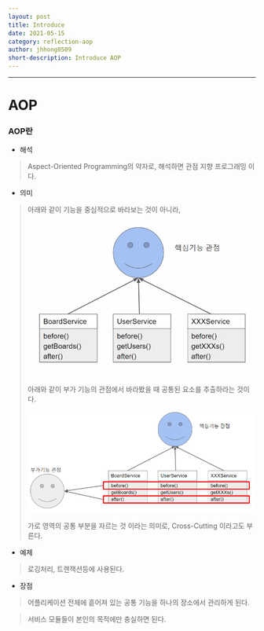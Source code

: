 ```yaml
---
layout: post
title: Introduce
date: 2021-05-15
category: reflection-aop
author: jhhong0509
short-description: Introduce AOP
---
```

------

# AOP

### AOP란

- 해석

> Aspect-Oriented Programming의 약자로, 해석하면 관점 지향 프로그래밍 이다.

- 의미

> 아래와 같이 기능을 중심적으로 바라보는 것이 아니라,
>
> ![main_oriented](main_oriented.jpg)
>
> 
>
> 아래와 같이 부가 기능의 관점에서 바라봤을 때 공통된 요소를 추출하라는 것이다.
>
> ![aop](aop.png)
>
> 가로 영역의 공통 부분을 자르는 것 이라는 의미로, Cross-Cutting 이라고도 부른다.

- 예제

> 로깅처리, 트랜잭션등에 사용된다.

- 장점

> 어플리케이션 전체에 흩어져 있는 공통 기능을 하나의 장소에서 관리하게 된다.

> 서비스 모듈들이 본인의 목적에만 충실하면 된다.